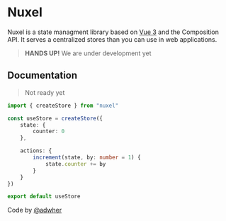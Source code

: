 # Nuxel

Nuxel is a state managment library based on [Vue 3](https://v3.vuejs.org) and the Composition API. It serves a centralized stores than you can use in web applications.

> **HANDS UP!** We are under development yet

## Documentation

> Not ready yet

```ts
import { createStore } from "nuxel"

const useStore = createStore({
    state: {
        counter: 0
    },

    actions: {
        increment(state, by: number = 1) {
            state.counter += by
        }
    }
})

export default useStore
```

Code by [@adwher](https://github.com/adwher)
